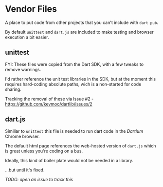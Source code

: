 # Vendor Files

A place to put code from other projects that you can't include with `dart pub`.

By default `unittest` and `dart.js` are included to make testing and browser execution a bit easier.

## unittest

FYI: These files were copied from the Dart SDK, with a few tweaks to remove warnings.

I'd rather reference the unit test libraries in the SDK, but at the moment this requires hard-coding absolute paths, wich is a non-started for code sharing.

Tracking the removal of these via Issue #2 - https://github.com/kevmoo/dartlib/issues/2

## dart.js

Similiar to `unittest` this file is needed to run dart code in the _Dartium_ Chrome browser.

The default html page references the web-hosted version of `dart.js` which is great unless you're coding on a bus.

Ideally, this kind of boiler plate would not be needed in a library.

...but until it's fixed.

*TODO: open an issue to track this*
